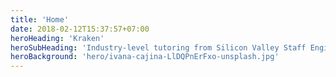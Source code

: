 ```yaml
---
title: 'Home'
date: 2018-02-12T15:37:57+07:00
heroHeading: 'Kraken'
heroSubHeading: 'Industry-level tutoring from Silicon Valley Staff Engineer'
heroBackground: 'hero/ivana-cajina-LlDQPnErFxo-unsplash.jpg'
---
```


